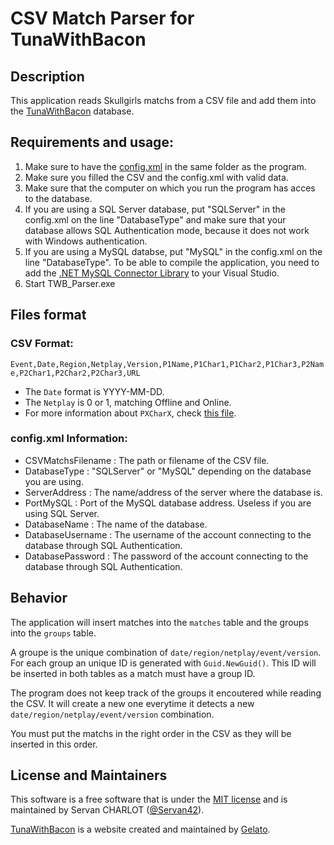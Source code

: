 # CSV Match Parser for TunaWithBacon

## Description

This application reads Skullgirls matchs from a CSV file and add them into the [TunaWithBacon](tunawithbeacon.com) database.

## Requirements and usage:

1. Make sure to have the [config.xml](config.xml) in the same folder as the program.
2. Make sure you filled the CSV and the config.xml with valid data.
3. Make sure that the computer on which you run the program has acces to the database.
4. If you are using a SQL Server database, put "SQLServer" in the config.xml on the line "DatabaseType" and make sure that your database allows SQL Authentication mode, because it does not work with Windows authentication.
5. If you are using a MySQL databse, put "MySQL" in the config.xml on the line "DatabaseType". To be able to compile the application, you need to add the [.NET MySQL Connector Library](https://dev.mysql.com/downloads/connector/net/) to your Visual Studio.
6. Start TWB_Parser.exe

## Files format

### CSV Format:

`Event,Date,Region,Netplay,Version,P1Name,P1Char1,P1Char2,P1Char3,P2Name,P2Char1,P2Char2,P2Char3,URL`

* The `Date` format is YYYY-MM-DD.
* The `Netplay` is 0 or 1, matching Offline and Online.
* For more information about `PXCharX`, check [this file](TWB_Parser/CharEnum.cs).

### config.xml Information:

* CSVMatchsFilename : The path or filename of the CSV file.
* DatabaseType      : "SQLServer" or "MySQL" depending on the database you are using.
* ServerAddress     : The name/address of the server where the database is.
* PortMySQL         : Port of the MySQL database address. Useless if you are using SQL Server.
* DatabaseName      : The name of the database.
* DatabaseUsername  : The username of the account connecting to the database through SQL Authentication.
* DatabasePassword  : The password of the account connecting to the database through SQL Authentication.

## Behavior

The application will insert matches into the `matches` table and the groups into the `groups` table.

A groupe is the unique combination of `date/region/netplay/event/version`. For each group an unique ID is generated with `Guid.NewGuid()`. This ID will be inserted in both tables as a match must have a group ID.

The program does not keep track of the groups it encoutered while reading the CSV. It will create a new one everytime it detects a new `date/region/netplay/event/version` combination.

You must put the matchs in the right order in the CSV as they will be inserted in this order. 

## License and Maintainers

This software is a free software that is under the [MIT license](LICENSE) and is maintained by Servan CHARLOT ([@Servan42](https://twitter.com/servan42)).

[TunaWithBacon](tunawithbeacon.com) is a website created and maintained by [Gelato](https://twitter.com/gelatosgc).